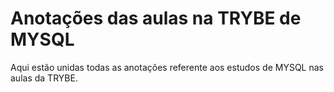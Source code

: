 # Anotações das aulas na TRYBE de MYSQL

Aqui estão unidas todas as anotações referente aos estudos de MYSQL nas aulas da TRYBE.
